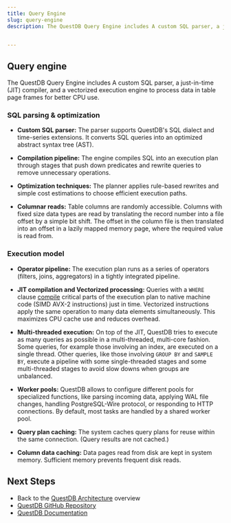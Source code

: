 ```yaml
---
title: Query Engine
slug: query-engine
description: The QuestDB Query Engine includes A custom SQL parser, a just-in-time (JIT) compiler, and a vectorized execution engine to process data in table page frames for better CPU use.


---
```


## Query engine

The QuestDB Query Engine includes A custom SQL parser, a just-in-time (JIT) compiler, and a vectorized execution engine
to process data in table page frames for better CPU use.


### SQL parsing & optimization

- **Custom SQL parser:**
  The parser supports QuestDB's SQL dialect and time-series extensions. It converts SQL queries
  into an optimized abstract syntax tree (AST).

- **Compilation pipeline:**
  The engine compiles SQL into an execution plan through stages that push down predicates and
  rewrite queries to remove unnecessary operations.

- **Optimization techniques:**
  The planner applies rule-based rewrites and simple cost estimations to choose efficient
  execution paths.

- **Columnar reads:**
   Table columns are randomly accessible. Columns with fixed size data types are read by translating
   the record number into a file offset by a simple bit shift. The offset in the column file is then
    translated into an offset in a lazily mapped memory page, where the required value is read from.

<Screenshot
  alt="Diagram showing how the data from a column file is mapped to the memory"
  title="Diagram showing how the data from a column file is mapped to the memory"
  src="images/guides/questdb-internals/columnRead.webp"
  width={700}
/>

### Execution model

- **Operator pipeline:**
  The execution plan runs as a series of operators (filters, joins, aggregators) in a tightly
  integrated pipeline.

<Screenshot
  alt="Query Plan for a query with multi-threaded count with a group by"
  title="Query Plan for a query with multi-threaded count with a group by"
  src="images/guides/questdb-internals/query_plan.webp"
/>

- **JIT compilation and Vectorized processing:**
  Queries with a `WHERE` clause [compile](/docs/concept/jit-compiler) critical parts of the execution plan to native machine code (SIMD AVX-2 instructions) just in time. Vectorized instructions apply
  the same operation to many data elements simultaneously. This maximizes CPU cache use and reduces overhead.

- **Multi-threaded execution:**
  On top of the JIT, QuestDB tries to execute as many queries as possible in a multi-threaded,
  multi-core fashion. Some queries, for example those involving an index, are executed on a single
  thread. Other queries, like those involving `GROUP BY` and `SAMPLE BY`, execute a pipeline with some  single-threaded stages and some multi-threaded stages to avoid slow downs when groups are unbalanced.

- **Worker pools:** QuestDB allows to configure different pools for specialized functions, like
parsing incoming data, applying WAL file changes, handling PostgreSQL-Wire protocol, or responding to HTTP connections. By default, most tasks are handled by a shared worker pool.

- **Query plan caching:**
  The system caches query plans for reuse within the same connection. (Query results are not
  cached.)

- **Column data caching:**
  Data pages read from disk are kept in system memory. Sufficient memory prevents frequent disk
  reads.

## Next Steps

- Back to the [QuestDB Architecture](/docs/guides/architecture/questdb-architecture) overview
- [QuestDB GitHub Repository](https://github.com/questdb/questdb)
- [QuestDB Documentation](/docs)
